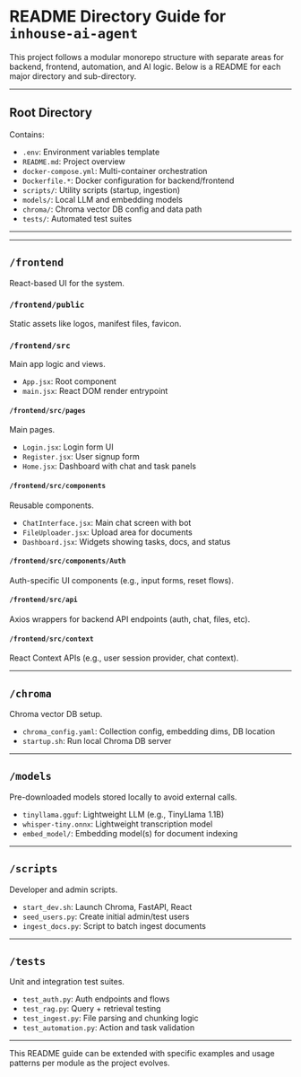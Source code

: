 # README Directory Guide for `inhouse-ai-agent`

This project follows a modular monorepo structure with separate areas for backend, frontend, automation, and AI logic. Below is a README for each major directory and sub-directory.

---

## Root Directory

Contains:

* `.env`: Environment variables template
* `README.md`: Project overview
* `docker-compose.yml`: Multi-container orchestration
* `Dockerfile.*`: Docker configuration for backend/frontend
* `scripts/`: Utility scripts (startup, ingestion)
* `models/`: Local LLM and embedding models
* `chroma/`: Chroma vector DB config and data path
* `tests/`: Automated test suites

---








---

## `/frontend`

React-based UI for the system.

### `/frontend/public`

Static assets like logos, manifest files, favicon.

### `/frontend/src`

Main app logic and views.

* `App.jsx`: Root component
* `main.jsx`: React DOM render entrypoint

#### `/frontend/src/pages`

Main pages.

* `Login.jsx`: Login form UI
* `Register.jsx`: User signup form
* `Home.jsx`: Dashboard with chat and task panels

#### `/frontend/src/components`

Reusable components.

* `ChatInterface.jsx`: Main chat screen with bot
* `FileUploader.jsx`: Upload area for documents
* `Dashboard.jsx`: Widgets showing tasks, docs, and status

#### `/frontend/src/components/Auth`

Auth-specific UI components (e.g., input forms, reset flows).

#### `/frontend/src/api`

Axios wrappers for backend API endpoints (auth, chat, files, etc).

#### `/frontend/src/context`

React Context APIs (e.g., user session provider, chat context).

---

## `/chroma`

Chroma vector DB setup.

* `chroma_config.yaml`: Collection config, embedding dims, DB location
* `startup.sh`: Run local Chroma DB server

---

## `/models`

Pre-downloaded models stored locally to avoid external calls.

* `tinyllama.gguf`: Lightweight LLM (e.g., TinyLlama 1.1B)
* `whisper-tiny.onnx`: Lightweight transcription model
* `embed_model/`: Embedding model(s) for document indexing

---

## `/scripts`

Developer and admin scripts.

* `start_dev.sh`: Launch Chroma, FastAPI, React
* `seed_users.py`: Create initial admin/test users
* `ingest_docs.py`: Script to batch ingest documents

---

## `/tests`

Unit and integration test suites.

* `test_auth.py`: Auth endpoints and flows
* `test_rag.py`: Query + retrieval testing
* `test_ingest.py`: File parsing and chunking logic
* `test_automation.py`: Action and task validation

---

This README guide can be extended with specific examples and usage patterns per module as the project evolves.

